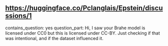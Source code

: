 ## https://huggingface.co/Pclanglais/Epstein/discussions/1

contains_question: yes
question_part: Hi, I saw your Brahe model is licensed under CC0 but this is licensed under CC-BY. Just checking if that was intentional, and if the dataset influenced it.